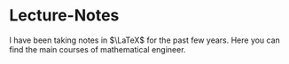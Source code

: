 # Lecture-Notes
I have been taking notes in $\LaTeX$ for the past few years. Here you can find the main courses of mathematical engineer.  

